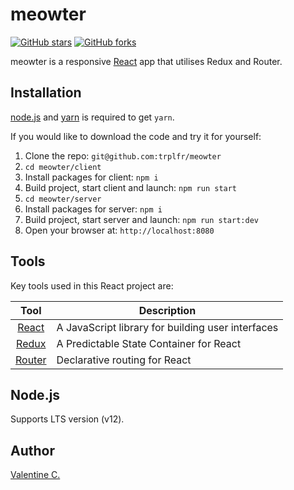 # meowter
[![GitHub stars](https://img.shields.io/github/stars/trplfr/meowter.svg?style=flat-square)](https://github.com/trplfr/meowter/stargazers)
[![GitHub forks](https://img.shields.io/github/forks/trplfr/meowter.svg?style=flat-square)](https://github.com/trplfr/meowter/network)

meowter is a responsive [React](https://reactjs.org/) app that utilises Redux and Router.

<!-- ![] -->

## Installation
[node.js](http://nodejs.org/download/) and [yarn](https://yarnpkg.com/en/docs/install/) is required to get ``yarn``.

If you would like to download the code and try it for yourself:

1. Clone the repo: `git@github.com:trplfr/meowter`
2. `cd meowter/client`
2. Install packages for client: `npm i`
3. Build project, start client and launch: `npm run start`
2. `cd meowter/server`
2. Install packages for server: `npm i`
3. Build project, start server and launch: `npm run start:dev`
4. Open your browser at: `http://localhost:8080`

## Tools
Key tools used in this React project are:

| Tool             | Description   |
| :-------------:|--------------|
| [React](https://reactjs.org/) | A JavaScript library for building user interfaces |
| [Redux](https://redux.js.org/) | A Predictable State Container for React |
| [Router](https://github.com/ReactTraining/react-router) | Declarative routing for React |

## Node.js
Supports LTS version (v12).

## Author
[Valentine C.](https://github.com/trplfr)
